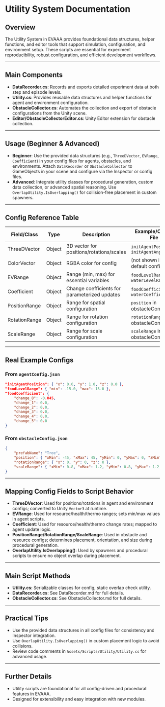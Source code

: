 # Utility System Documentation

## Overview
The Utility System in EVAAA provides foundational data structures, helper functions, and editor tools that support simulation, configuration, and environment setup. These scripts are essential for experiment reproducibility, robust configuration, and efficient development workflows.

---

## Main Components
- **DataRecorder.cs**: Records and exports detailed experiment data at both step and episode levels.
- **Utility.cs**: Provides reusable data structures and helper functions for agent and environment configuration.
- **ObstacleCollector.cs**: Automates the collection and export of obstacle configurations from the Unity scene.
- **Editor/ObstacleCollectorEditor.cs**: Unity Editor extension for obstacle collection.

---

## Usage (Beginner & Advanced)
- **Beginner**: Use the provided data structures (e.g., `ThreeDVector`, `EVRange`, `Coefficient`) in your config files for agents, obstacles, and environments. Attach `DataRecorder` or `ObstacleCollector` to GameObjects in your scene and configure via the Inspector or config files.
- **Advanced**: Integrate utility classes for procedural generation, custom data collection, or advanced spatial reasoning. Use `OverlapUtility.IsOverlapping()` for collision-free placement in custom spawners.

---

## Config Reference Table
| Field/Class         | Type         | Description                                                      | Example/Config File                  |
|---------------------|--------------|------------------------------------------------------------------|--------------------------------------|
| ThreeDVector        | Object       | 3D vector for positions/rotations/scales                         | `initAgentPosition`, `initAgentAngle`|
| ColorVector         | Object       | RGBA color for config                                            | (not shown in default configs)       |
| EVRange             | Object       | Range (min, max) for essential variables                         | `foodLevelRange`, `waterLevelRange`  |
| Coefficient         | Object       | Change coefficients for parameterized updates                    | `foodCoefficient`, `waterCoefficient`|
| PositionRange       | Object       | Range for spatial configuration                                  | `position` in obstacleConfig.json    |
| RotationRange       | Object       | Range for rotation configuration                                 | `rotationRange` in obstacleConfig.json|
| ScaleRange          | Object       | Range for scale configuration                                    | `scaleRange` in obstacleConfig.json  |

---

## Real Example Configs
### From `agentConfig.json`
```json
"initAgentPosition": { "x": 0.0, "y": 1.0, "z": 0.0 },
"foodLevelRange": { "min": -15.0, "max": 15.0 },
"foodCoefficient": {
    "change_0": -0.045,
    "change_1": 0.0,
    "change_2": 0.0,
    "change_3": 0.0,
    "change_4": 0.0,
    "change_5": 0.0
}
```
### From `obstacleConfig.json`
```json
{
    "prefabName": "Tree",
    "position": { "xMin": -45, "xMax": 45, "yMin": 0, "yMax": 0, "zMin": -45, "zMax": 45 },
    "rotationRange": { "x": 0, "y": 0, "z": 0 },
    "scaleRange": { "xMin": 0.8, "xMax": 1.2, "yMin": 0.8, "yMax": 1.2, "zMin": 0.8, "zMax": 1.2 }
}
```

---

## Mapping Config Fields to Script Behavior
- **ThreeDVector**: Used for positions/rotations in agent and environment configs; converted to Unity `Vector3` at runtime.
- **EVRange**: Used for resource/health/thermo ranges; sets min/max values in agent scripts.
- **Coefficient**: Used for resource/health/thermo change rates; mapped to agent update logic.
- **PositionRange/RotationRange/ScaleRange**: Used in obstacle and resource configs; determines placement, orientation, and size during procedural generation.
- **OverlapUtility.IsOverlapping()**: Used by spawners and procedural scripts to ensure no object overlap during placement.

---

## Main Script Methods
- **Utility.cs**: Serializable classes for config, static overlap check utility.
- **DataRecorder.cs**: See DataRecorder.md for full details.
- **ObstacleCollector.cs**: See ObstacleCollector.md for full details.

---

## Practical Tips
- Use the provided data structures in all config files for consistency and Inspector integration.
- Use `OverlapUtility.IsOverlapping()` in custom placement logic to avoid collisions.
- Review code comments in `Assets/Scripts/Utility/Utility.cs` for advanced usage.

---

## Further Details
- Utility scripts are foundational for all config-driven and procedural features in EVAAA.
- Designed for extensibility and easy integration with new modules. 